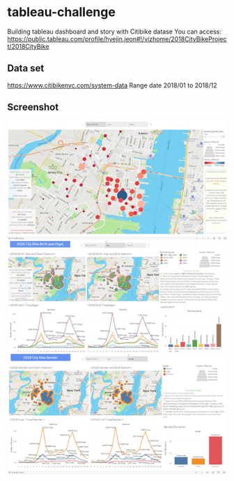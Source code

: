 # tableau-challenge
Building tableau dashboard and story with Citibike datase
You can access: https://public.tableau.com/profile/hyejin.jeon#!/vizhome/2018CityBikeProject/2018CityBike

## Data set
https://www.citibikenyc.com/system-data
Range date 2018/01 to 2018/12


## Screenshot
![Popularity map with month slider](https://github.com/hjeon8/tableau-challenge/blob/master/Screenshot/1.jpg?raw=true)
![Age](https://github.com/hjeon8/tableau-challenge/blob/master/Screenshot/2.jpg?raw=true)
![Gender](https://github.com/hjeon8/tableau-challenge/blob/master/Screenshot/3.jpg?raw=true)
